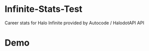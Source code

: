 # Infinite-Stats-Test
Career stats for Halo Infinite provided by Autocode / HalodotAPI API

# Demo


